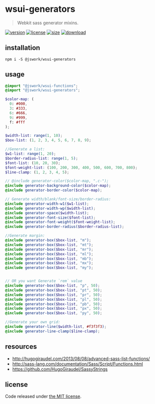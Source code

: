 # wsui-generators
> Webkit sass generator mixins.

[![version][version-image]][version-url]
[![license][license-image]][license-url]
[![size][size-image]][size-url]
[![download][download-image]][download-url]

## installation
```shell
npm i -S @jswork/wsui-generators
```

## usage
```scss
@import "@jswork/wsui-functions";
@import "@jswork/wsui-generators";

$color-map: (
  0: #000,
  3: #333,
  6: #666,
  9: #999,
  f: #fff
);

$width-list: range(1, 10);
$box-list: (1, 2, 3, 4, 5, 6, 7, 8, 9);

//Generate a list:
$w1-list: range(1, 20);
$border-radius-list: range(1, 5);
$font-list: (10, 20, 30);
$font-weight-list: (100, 200, 300, 400, 500, 600, 700, 800);
$line-clamp: (1, 2, 3, 4, 5);

// @include generator-color($color-map, ".c-");
@include generator-background-color($color-map);
@include generator-border-color($color-map);

// Generate width/blank/font-size/border-radius:
@include generator-width-w1($w1-list);
@include generator-width-wp($width-list);
@include generator-space($width-list);
@include generator-font-size($font-list);
@include generator-font-weight($font-weight-list);
@include generator-border-radius($border-radius-list);

//Generate margin:
@include generator-box($box-list, "m");
@include generator-box($box-list, "mt");
@include generator-box($box-list, "mr");
@include generator-box($box-list, "ml");
@include generator-box($box-list, "mb");
@include generator-box($box-list, "mx");
@include generator-box($box-list, "my");


// OR you want Generate `rem` value
@include generator-box($box-list, "p", 50);
@include generator-box($box-list, "pt", 50);
@include generator-box($box-list, "pr", 50);
@include generator-box($box-list, "pl", 50);
@include generator-box($box-list, "pb", 50);
@include generator-box($box-list, "px", 50);
@include generator-box($box-list, "py", 50);

//Generate your own grid:
@include generator-line($width-list, #f3f3f3);
@include generator-line-clamp($line-clamp);
```

## resources
- http://hugogiraudel.com/2013/08/08/advanced-sass-list-functions/
- http://sass-lang.com/documentation/Sass/Script/Functions.html
- https://github.com/HugoGiraudel/SassyStrings

## license
Code released under [the MIT license](https://github.com/afeiship/wsui-generators/blob/master/LICENSE.txt).

[version-image]: https://img.shields.io/npm/v/@jswork/wsui-generators
[version-url]: https://npmjs.org/package/@jswork/wsui-generators

[license-image]: https://img.shields.io/npm/l/@jswork/wsui-generators
[license-url]: https://github.com/afeiship/wsui-generators/blob/master/LICENSE.txt

[size-image]: https://img.shields.io/bundlephobia/minzip/@jswork/wsui-generators
[size-url]: https://github.com/afeiship/wsui-generators/blob/master/dist/wsui-generators.min.js

[download-image]: https://img.shields.io/npm/dm/@jswork/wsui-generators
[download-url]: https://www.npmjs.com/package/@jswork/wsui-generators
